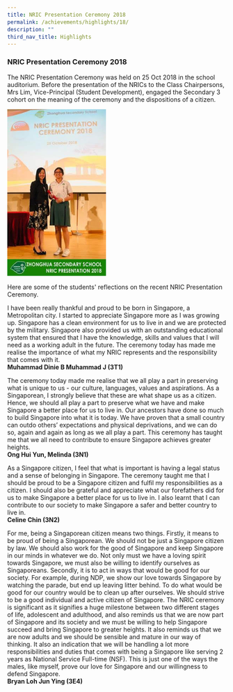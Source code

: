 ```yaml
---
title: NRIC Presentation Ceremony 2018
permalink: /achievements/highlights/18/
description: ""
third_nav_title: Highlights
---
```

### **NRIC Presentation Ceremony 2018**
The NRIC Presentation Ceremony was held on 25 Oct 2018 in the school auditorium. Before the presentation of the NRICs to the Class Chairpersons, Mrs Lim, Vice-Principal (Student Development), engaged the Secondary 3 cohort on the meaning of the ceremony and the dispositions of a citizen.

<img src="/images/NRIC%20Ceremony.jpg" style="width:45%">

Here are some of the students' reflections on the recent NRIC Presentation Ceremony.

I have been really thankful and proud to be born in Singapore, a Metropolitan city. I started to appreciate Singapore more as I was growing up. Singapore has a clean environment for us to live in and we are protected by the military. Singapore also provided us with an outstanding educational system that ensured that I have the knowledge, skills and values that I will need as a working adult in the future. The ceremony today has made me realise the importance of what my NRIC represents and the responsibility that comes with it.<br>
**Muhammad Dinie B Muhammad J (3T1)**

The ceremony today made me realise that we all play a part in preserving what is unique to us - our culture, languages, values and aspirations. As a Singaporean, I strongly believe that these are what shape us as a citizen. Hence, we should all play a part to preserve what we have and make Singapore a better place for us to live in. Our ancestors have done so much to build Singapore into what it is today. We have proven that a small country can outdo others’ expectations and physical deprivations, and we can do so, again and again as long as we all play a part. This ceremony has taught me that we all need to contribute to ensure Singapore achieves greater heights.<br>
**Ong Hui Yun, Melinda (3N1)**

As a Singapore citizen, I feel that what is important is having a legal status and a sense of belonging in Singapore. The ceremony taught me that I should be proud to be a Singapore citizen and fulfil my responsibilities as a citizen. I should also be grateful and appreciate what our forefathers did for us to make Singapore a better place for us to live in. I also learnt that I can contribute to our society to make Singapore a safer and better country to live in.<br>
**Celine Chin (3N2)**

For me, being a Singaporean citizen means two things. Firstly, it means to be proud of being a Singaporean. We should not be just a Singapore citizen by law. We should also work for the good of Singapore and keep Singapore in our minds in whatever we do. Not only must we have a loving spirit towards Singapore, we must also be willing to identify ourselves as Singaporeans. Secondly, it is to act in ways that would be good for our society. For example, during NDP, we show our love towards Singapore by watching the parade, but end up leaving litter behind. To do what would be good for our country would be to clean up after ourselves. We should strive to be a good individual and active citizen of Singapore. The NRIC ceremony is significant as it signifies a huge milestone between two different stages of life, adolescent and adulthood, and also reminds us that we are now part of Singapore and its society and we must be willing to help Singapore succeed and bring Singapore to greater heights. It also reminds us that we are now adults and we should be sensible and mature in our way of thinking. It also an indication that we will be handling a lot more responsibilities and duties that comes with being a Singapore like serving 2 years as National Service Full-time (NSF). This is just one of the ways the males, like myself, prove our love for Singapore and our willingness to defend Singapore.<br>
**Bryan Loh Jun Ying (3E4)**